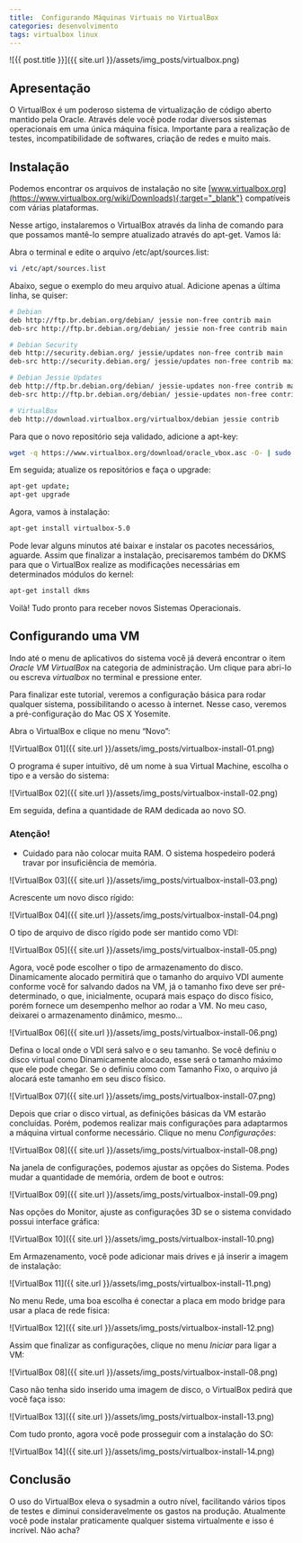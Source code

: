 ```yaml
---
title:  Configurando Máquinas Virtuais no VirtualBox
categories: desenvolvimento
tags: virtualbox linux
---
```


![{{ post.title }}]({{ site.url }}/assets/img_posts/virtualbox.png)

## Apresentação

O VirtualBox é um poderoso sistema de virtualização de código aberto mantido pela Oracle. Através dele você pode rodar diversos sistemas operacionais em uma única máquina física. Importante para a realização de testes, incompatibilidade de softwares, criação de redes e muito mais.

## Instalação

Podemos encontrar os arquivos de instalação no site [www.virtualbox.org](https://www.virtualbox.org/wiki/Downloads){:target="_blank"} compatíveis com várias plataformas.


Nesse artigo, instalaremos o VirtualBox através da linha de comando para que possamos mantê-lo sempre atualizado através do apt-get. Vamos lá:

Abra o terminal e edite o arquivo /etc/apt/sources.list:

```sh
vi /etc/apt/sources.list
```

Abaixo, segue o exemplo do meu arquivo atual. Adicione apenas a última linha, se quiser:

```sh
# Debian
deb http://ftp.br.debian.org/debian/ jessie non-free contrib main
deb-src http://ftp.br.debian.org/debian/ jessie non-free contrib main

# Debian Security
deb http://security.debian.org/ jessie/updates non-free contrib main
deb-src http://security.debian.org/ jessie/updates non-free contrib main

# Debian Jessie Updates
deb http://ftp.br.debian.org/debian/ jessie-updates non-free contrib main
deb-src http://ftp.br.debian.org/debian/ jessie-updates non-free contrib main

# VirtualBox
deb http://download.virtualbox.org/virtualbox/debian jessie contrib
```

Para que o novo repositório seja validado, adicione a apt-key:

```sh
wget -q https://www.virtualbox.org/download/oracle_vbox.asc -O- | sudo apt-key add -
```

Em seguida; atualize os repositórios e faça o upgrade:

```sh
apt-get update;
apt-get upgrade
```

Agora, vamos à instalação:

```sh
apt-get install virtualbox-5.0
```

Pode levar alguns minutos até baixar e instalar os pacotes necessários, aguarde. Assim que finalizar a instalação, precisaremos também do DKMS para que o VirtualBox realize as modificações necessárias em determinados módulos do kernel:

```sh
apt-get install dkms
```

Voilà! Tudo pronto para receber novos Sistemas Operacionais.

## Configurando uma VM

Indo até o menu de aplicativos do sistema você já deverá encontrar o item _Oracle VM VirtualBox_ na categoria de administração. Um clique para abri-lo ou escreva _virtualbox_ no terminal e pressione enter.

Para finalizar este tutorial, veremos a configuração básica para rodar qualquer sistema, possibilitando o acesso à internet. Nesse caso, veremos a pré-configuração do Mac OS X Yosemite.

Abra o VirtualBox e clique no menu &#8220;Novo&#8221;:

![VirtualBox 01]({{ site.url }}/assets/img_posts/virtualbox-install-01.png)

O programa é super intuitivo, dê um nome à sua Virtual Machine, escolha o tipo e a versão do sistema:

![VirtualBox 02]({{ site.url }}/assets/img_posts/virtualbox-install-02.png)

Em seguida, defina a quantidade de RAM dedicada ao novo SO.

### Atenção!

- Cuidado para não colocar muita RAM. O sistema hospedeiro poderá travar por insuficiência de memória.

![VirtualBox 03]({{ site.url }}/assets/img_posts/virtualbox-install-03.png)

Acrescente um novo disco rígido:

![VirtualBox 04]({{ site.url }}/assets/img_posts/virtualbox-install-04.png)

O tipo de arquivo de disco rígido pode ser mantido como VDI:

![VirtualBox 05]({{ site.url }}/assets/img_posts/virtualbox-install-05.png)

Agora, você pode escolher o tipo de armazenamento do disco. Dinamicamente alocado permitirá que o tamanho do arquivo VDI aumente conforme você for salvando dados na VM, já o tamanho fixo deve ser pré-determinado, o que, inicialmente, ocupará mais espaço do disco físico, porém fornece um desempenho melhor ao rodar a VM. No meu caso, deixarei o armazenamento dinâmico, mesmo&#8230;

![VirtualBox 06]({{ site.url }}/assets/img_posts/virtualbox-install-06.png)

Defina o local onde o VDI será salvo e o seu tamanho. Se você definiu o disco virtual como Dinamicamente alocado, esse será o tamanho máximo que ele pode chegar. Se o definiu como com Tamanho Fixo, o arquivo já alocará este tamanho em seu disco físico.

![VirtualBox 07]({{ site.url }}/assets/img_posts/virtualbox-install-07.png)

Depois que criar o disco virtual, as definições básicas da VM estarão concluídas. Porém, podemos realizar mais configurações para adaptarmos a máquina virtual conforme necessário. Clique no menu _Configurações_:

![VirtualBox 08]({{ site.url }}/assets/img_posts/virtualbox-install-08.png)

Na janela de configurações, podemos ajustar as opções do Sistema. Podes mudar a quantidade de memória, ordem de boot e outros:

![VirtualBox 09]({{ site.url }}/assets/img_posts/virtualbox-install-09.png)

Nas opções do Monitor, ajuste as configurações 3D se o sistema convidado possui interface gráfica:

![VirtualBox 10]({{ site.url }}/assets/img_posts/virtualbox-install-10.png)

Em Armazenamento, você pode adicionar mais drives e já inserir a imagem de instalação:

![VirtualBox 11]({{ site.url }}/assets/img_posts/virtualbox-install-11.png)

No menu Rede, uma boa escolha é conectar a placa em modo bridge para usar a placa de rede física:

![VirtualBox 12]({{ site.url }}/assets/img_posts/virtualbox-install-12.png)

Assim que finalizar as configurações, clique no menu <em>Iniciar</em> para ligar a VM:

![VirtualBox 08]({{ site.url }}/assets/img_posts/virtualbox-install-08.png)

Caso não tenha sido inserido uma imagem de disco, o VirtualBox pedirá que você faça isso:

![VirtualBox 13]({{ site.url }}/assets/img_posts/virtualbox-install-13.png)

Com tudo pronto, agora você pode prosseguir com a instalação do SO:

![VirtualBox 14]({{ site.url }}/assets/img_posts/virtualbox-install-14.png)

## Conclusão

O uso do VirtualBox eleva o sysadmin a outro nível, facilitando vários tipos de testes e diminui consideravelmente os gastos na produção. Atualmente você pode instalar praticamente qualquer sistema virtualmente e isso é incrível. Não acha?

